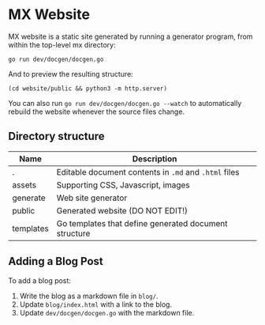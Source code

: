 # MX Website

MX website is a static site generated by running a generator
program, from within the top-level mx directory:

```console
go run dev/docgen/docgen.go
```

And to preview the resulting structure:

```console
(cd website/public && python3 -m http.server)
```

You can also run `go run dev/docgen/docgen.go --watch` to automatically rebuild
the website whenever the source files change.

## Directory structure

| Name         | Description |
| ------------ | ----------- |
| .            | Editable document contents in `.md` and `.html` files |
| assets       | Supporting CSS, Javascript, images |
| generate     | Web site generator |
| public       | Generated website (DO NOT EDIT!) |
| templates    | Go templates that define generated document structure |

## Adding a Blog Post

To add a blog post:

1. Write the blog as a markdown file in `blog/`.
2. Update `blog/index.html` with a link to the blog.
2. Update `dev/docgen/docgen.go` with the markdown file.
